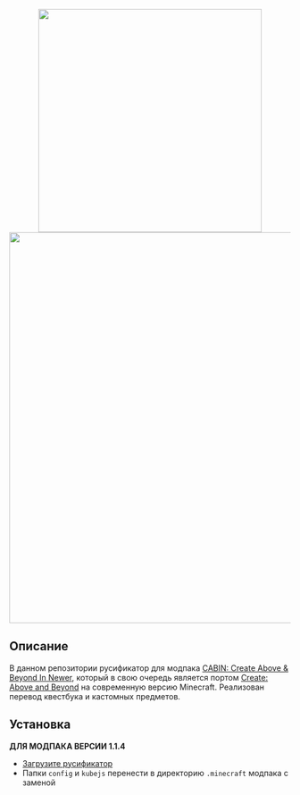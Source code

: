 
<p align="center">
  <img src="https://github.com/WexCore/CABIN-RUS/assets/19491308/4cc6d6ea-3cd4-4662-b721-2864469ecbc2" width="400" align="center" />
  <img src="https://github.com/WexCore/CABIN-RUS/assets/19491308/cabb649d-6125-406c-a503-0cce22242ecf" width="700" align="center" />
</p>




## Описание
В данном репозитории русификатор для модпака [CABIN: Create Above & Beyond In Newer](https://www.curseforge.com/minecraft/modpacks/cabin), который в свою очередь является портом [Create: Above and Beyond](https://www.curseforge.com/minecraft/modpacks/create-above-and-beyond) на современную версию Minecraft. Реализован перевод квестбука и кастомных предметов.

## Установка
**ДЛЯ МОДПАКА ВЕРСИИ 1.1.4**
- [Загрузите русификатор](https://github.com/WexCore/CABIN-RUS/releases/latest)
- Папки `config` и `kubejs` перенести в директорию `.minecraft` модпака с заменой
